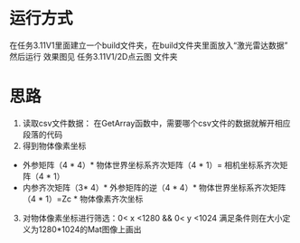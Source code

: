 # 运行方式
在任务3.11V1里面建立一个build文件夹，在build文件夹里面放入“激光雷达数据”
然后运行
效果图见 任务3.11V1/2D点云图 文件夹
# 思路
1. 读取csv文件数据：
在GetArray函数中，需要哪个csv文件的数据就解开相应段落的代码
2. 得到物体像素坐标
* 外参矩阵（4 * 4）* 物体世界坐标系齐次矩阵（4 * 1）= 相机坐标系齐次矩阵（4 * 1）
* 内参齐次矩阵（3* 4）* 外参矩阵的逆（4 * 4）* 物体世界坐标系齐次矩阵（4 * 1）=Zc * 物体像素齐次坐标
3. 对物体像素坐标进行筛选：0< x <1280 && 0< y <1024 满足条件则在大小定义为1280*1024的Mat图像上画出

